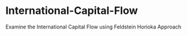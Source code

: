 # International-Capital-Flow
Examine the International Capital Flow using Feldstein Horioka Approach
